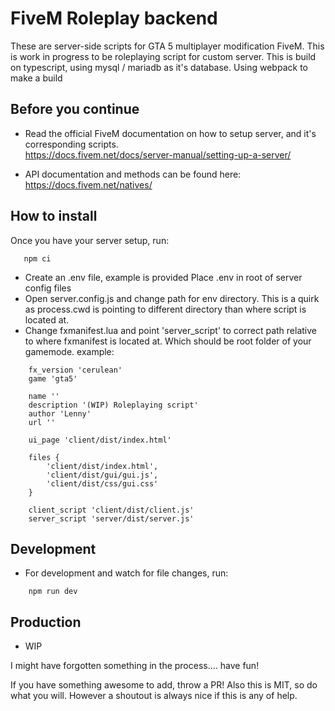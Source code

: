 # FiveM Roleplay backend

 These are server-side scripts for GTA 5 multiplayer modification FiveM.
This is work in progress to be roleplaying script for custom server.
This is build on typescript, using mysql / mariadb as it's database. Using webpack to make a build

## Before you continue
 * Read the official FiveM documentation on how to setup server, and it's corresponding scripts.<br>
 https://docs.fivem.net/docs/server-manual/setting-up-a-server/

 * API documentation and methods can be found here:<br>
   https://docs.fivem.net/natives/

## How to install
 Once you have your server setup, run:
 ```
    npm ci
 ```
 * Create an .env file, example is provided
Place .env in root of server config files
 * Open server.config.js and change path for env directory. This is a quirk as process.cwd is pointing to different directory than where script is located at.
 * Change fxmanifest.lua and point 'server_script' to correct path relative to where fxmanifest is located at. Which should be root folder of your gamemode. example:
```
    fx_version 'cerulean'
    game 'gta5'

    name ''
    description '(WIP) Roleplaying script'
    author 'Lenny'
    url ''

    ui_page 'client/dist/index.html'

    files {
        'client/dist/index.html',
        'client/dist/gui/gui.js',
        'client/dist/css/gui.css'
    }

    client_script 'client/dist/client.js'
    server_script 'server/dist/server.js'
```

## Development
* For development and watch for file changes, run:
```
    npm run dev
```

## Production
 * WIP

I might have forgotten something in the process.... have fun!

If you have something awesome to add, throw a PR!
Also this is MIT, so do what you will. However a shoutout is always nice if this is any of help.
